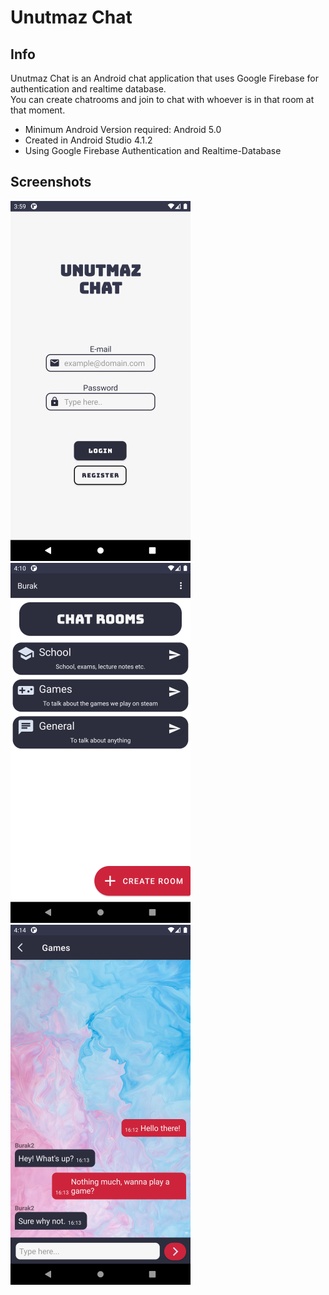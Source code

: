 # Unutmaz Chat

## Info
Unutmaz Chat is an Android chat application that uses Google Firebase for authentication and realtime database. </br>
You can create chatrooms and join to chat with whoever is in that room at that moment. </br>
* Minimum Android Version required: Android 5.0
* Created in Android Studio 4.1.2
* Using Google Firebase Authentication and Realtime-Database

## Screenshots
![Screenshot](app_ss1.png)
![Screenshot](app_ss2.png)
![Screenshot](app_ss3.png)
